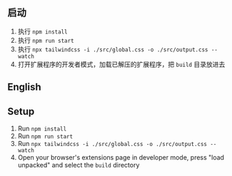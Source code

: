 ## 启动
1. 执行 `npm install`
2. 执行 `npm run start`
3. 执行 `npx tailwindcss -i ./src/global.css -o ./src/output.css --watch`
4. 打开扩展程序的开发者模式，加载已解压的扩展程序，把 `build` 目录放进去

## English

## Setup
1. Run `npm install`
2. Run `npm run start`
3. Run `npx tailwindcss -i ./src/global.css -o ./src/output.css --watch`
4. Open your browser's extensions page in developer mode, press "load unpacked" and select the `build` directory
